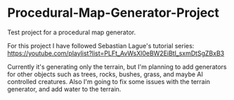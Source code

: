 # Procedural-Map-Generator-Project
Test project for a procedural map generator.

For this project I have followed Sebastian Lague's tutorial series: https://youtube.com/playlist?list=PLFt_AvWsXl0eBW2EiBtl_sxmDtSgZBxB3

Currently it's generating only the terrain, but I'm planning to add generators for other objects such as trees, rocks, bushes, grass, and maybe AI controlled creatures.
Also I'm going to fix some issues with the terrain generator, and add water to the terrain.
